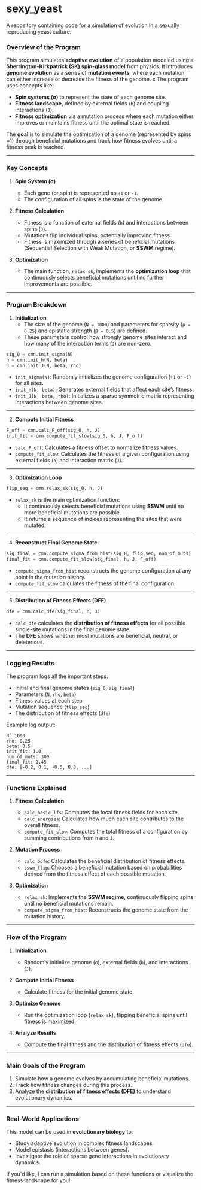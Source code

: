 # sexy_yeast
A repository containing code for a simulation of evolution in a sexually reproducing yeast culture.


### **Overview of the Program**

This program simulates **adaptive evolution** of a population modeled using a **Sherrington-Kirkpatrick (SK) spin-glass model** from physics. It introduces **genome evolution** as a series of **mutation events**, where each mutation can either increase or decrease the fitness of the genome.
x
The program uses concepts like:
- **Spin systems (σ)** to represent the state of each genome site.
- **Fitness landscape**, defined by external fields (`h`) and coupling interactions (`J`).
- **Fitness optimization** via a mutation process where each mutation either improves or maintains fitness until the optimal state is reached.
  
The **goal** is to simulate the optimization of a genome (represented by spins ±1) through beneficial mutations and track how fitness evolves until a fitness peak is reached.

---

### **Key Concepts**
1. **Spin System (σ)**
   - Each gene (or spin) is represented as `+1` or `-1`.
   - The configuration of all spins is the state of the genome.

2. **Fitness Calculation**
   - Fitness is a function of external fields (`h`) and interactions between spins (`J`).
   - Mutations flip individual spins, potentially improving fitness.
   - Fitness is maximized through a series of beneficial mutations (Sequential Selection with Weak Mutation, or **SSWM** regime).

3. **Optimization**
   - The main function, `relax_sk`, implements the **optimization loop** that continuously selects beneficial mutations until no further improvements are possible.

---

### **Program Breakdown**

1. **Initialization**
   - The size of the genome (`N = 1000`) and parameters for sparsity (`ρ = 0.25`) and epistatic strength (`β = 0.5`) are defined.
   - These parameters control how strongly genome sites interact and how many of the interaction terms (`J`) are non-zero.

```python
sig_0 = cmn.init_sigma(N)
h = cmn.init_h(N, beta)
J = cmn.init_J(N, beta, rho)
```

- `init_sigma(N)`: Randomly initializes the genome configuration (`+1` or `-1`) for all sites.
- `init_h(N, beta)`: Generates external fields that affect each site’s fitness.
- `init_J(N, beta, rho)`: Initializes a sparse symmetric matrix representing interactions between genome sites.

---

2. **Compute Initial Fitness**
```python
F_off = cmn.calc_F_off(sig_0, h, J)
init_fit = cmn.compute_fit_slow(sig_0, h, J, F_off)
```

- `calc_F_off`: Calculates a fitness offset to normalize fitness values.
- `compute_fit_slow`: Calculates the fitness of a given configuration using external fields (`h`) and interaction matrix (`J`).

---

3. **Optimization Loop**
```python
flip_seq = cmn.relax_sk(sig_0, h, J)
```

- `relax_sk` is the main optimization function:
  - It continuously selects beneficial mutations using **SSWM** until no more beneficial mutations are possible.
  - It returns a sequence of indices representing the sites that were mutated.

---

4. **Reconstruct Final Genome State**
```python
sig_final = cmn.compute_sigma_from_hist(sig_0, flip_seq, num_of_muts)
final_fit = cmn.compute_fit_slow(sig_final, h, J, F_off)
```

- `compute_sigma_from_hist` reconstructs the genome configuration at any point in the mutation history.
- `compute_fit_slow` calculates the fitness of the final configuration.

---

5. **Distribution of Fitness Effects (DFE)**
```python
dfe = cmn.calc_dfe(sig_final, h, J)
```

- `calc_dfe` calculates the **distribution of fitness effects** for all possible single-site mutations in the final genome state.
- The **DFE** shows whether most mutations are beneficial, neutral, or deleterious.

---

### **Logging Results**
The program logs all the important steps:
- Initial and final genome states (`sig_0`, `sig_final`)
- Parameters (`N`, `rho`, `beta`)
- Fitness values at each step
- Mutation sequence (`flip_seq`)
- The distribution of fitness effects (`dfe`)

Example log output:
```
N: 1000
rho: 0.25
beta: 0.5
init_fit: 1.0
num_of_muts: 300
final_fit: 1.45
dfe: [-0.2, 0.1, -0.5, 0.3, ...]
```

---

### **Functions Explained**

1. **Fitness Calculation**
   - `calc_basic_lfs`: Computes the local fitness fields for each site.
   - `calc_energies`: Calculates how much each site contributes to the overall fitness.
   - `compute_fit_slow`: Computes the total fitness of a configuration by summing contributions from `h` and `J`.

2. **Mutation Process**
   - `calc_bdfe`: Calculates the beneficial distribution of fitness effects.
   - `sswm_flip`: Chooses a beneficial mutation based on probabilities derived from the fitness effect of each possible mutation.

3. **Optimization**
   - `relax_sk`: Implements the **SSWM regime**, continuously flipping spins until no beneficial mutations remain.
   - `compute_sigma_from_hist`: Reconstructs the genome state from the mutation history.

---

### **Flow of the Program**
1. **Initialization**
   - Randomly initialize genome (`σ`), external fields (`h`), and interactions (`J`).
   
2. **Compute Initial Fitness**
   - Calculate fitness for the initial genome state.

3. **Optimize Genome**
   - Run the optimization loop (`relax_sk`), flipping beneficial spins until fitness is maximized.

4. **Analyze Results**
   - Compute the final fitness and the distribution of fitness effects (`dfe`).

---

### **Main Goals of the Program**
1. Simulate how a genome evolves by accumulating beneficial mutations.
2. Track how fitness changes during this process.
3. Analyze the **distribution of fitness effects (DFE)** to understand evolutionary dynamics.

---

### **Real-World Applications**
This model can be used in **evolutionary biology** to:
- Study adaptive evolution in complex fitness landscapes.
- Model epistasis (interactions between genes).
- Investigate the role of sparse gene interactions in evolutionary dynamics.

If you'd like, I can run a simulation based on these functions or visualize the fitness landscape for you!